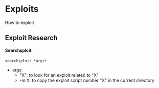 # Exploits

How to exploit

## Exploit Research

#### Searchsploit

```
searchsploit *args*
```

* args:
	* "X": to look for an exploit related to "X"
	* -m X: to copy the exploit script number "X" in the current directory